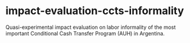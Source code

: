 # impact-evaluation-ccts-informality
Quasi-experimental impact evaluation on labor informality of the most important Conditional Cash Transfer Program (AUH) in Argentina.
